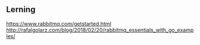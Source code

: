 ## Lerning
https://www.rabbitmq.com/getstarted.html   
http://rafalgolarz.com/blog/2018/02/20/rabbitmq_essentials_with_go_examples/   





